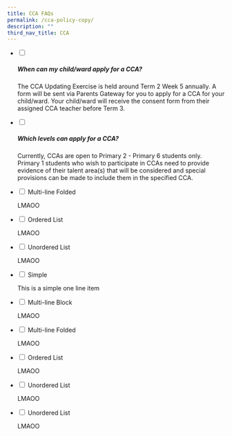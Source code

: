 ```yaml
---
title: CCA FAQs
permalink: /cca-policy-copy/
description: ""
third_nav_title: CCA
---
```

<ul class="jekyllcodex_accordion">
  <li>
    <input type="checkbox" id="accordion15">
    <label for="accordion15"><h5 id="when-can-my-childward-apply-for-a-cca">When can my child/ward apply for a CCA?</h5>
</label>
    <div>
      <p>The CCA Updating Exercise is held around Term 2 Week 5 annually. A form will be sent via Parents Gateway for you to apply for a CCA for your child/ward. Your child/ward will receive the consent form from their assigned CCA teacher before Term 3.</p>
    </div>
	</li>  
  <li>
    <input type="checkbox" id="accordion16">
    <label for="accordion16"><h5 id="which-levels-can-apply-for-a-cca">Which levels can apply for a CCA?</h5>
</label>
    <div>
      <p>Currently, CCAs are open to Primary 2 - Primary 6 students only. Primary 1 students who wish to participate in CCAs need to provide evidence of their talent area(s) that will be considered and special provisions can be made to include them in the specified CCA.</p>
    </div>
  </li>
  <li>
    <input type="checkbox" id="accordion17">
    <label for="accordion17">Multi-line Folded</label>
    <div>
     <p>LMAOO</p>
    </div>
  </li>
  <li>
    <input type="checkbox" id="accordion18">
    <label for="accordion18">Ordered List</label>
    <div>
      <p>LMAOO</p>
    </div>
  </li>
  <li>
    <input type="checkbox" id="accordion19">
    <label for="accordion19">Unordered List</label>
    <div>
      <p>LMAOO</p>
    </div>
  </li>
	  <li>
    <input type="checkbox" id="accordion20">
    <label for="accordion20">Simple</label>
    <div>
      <p>This is a simple one line item</p>
    </div>
	</li>  
  <li>
    <input type="checkbox" id="accordion21">
    <label for="accordion21">Multi-line Block</label>
    <div>
      <p>LMAOO</p>
    </div>
  </li>
  <li>
    <input type="checkbox" id="accordion22">
    <label for="accordion22">Multi-line Folded</label>
    <div>
      <p>LMAOO</p>
    </div>
  </li>
  <li>
    <input type="checkbox" id="accordion23">
    <label for="accordion23">Ordered List</label>
    <div>
      <p>LMAOO</p>
    </div>
  </li>
  <li>
    <input type="checkbox" id="accordion24">
    <label for="accordion24">Unordered List</label>
    <div>
      <p>LMAOO</p>
    </div>
  </li>
	<li>
    <input type="checkbox" id="accordion25">
    <label for="accordion25">Unordered List</label>
    <div>
     <p>LMAOO</p>
    </div>
  </li>
</ul>

